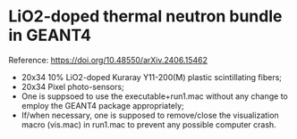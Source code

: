 # LiO2-doped thermal neutron bundle in GEANT4
Reference: https://doi.org/10.48550/arXiv.2406.15462 
* 20x34 10% LiO2-doped Kuraray Y11-200(M) plastic scintillating fibers;
* 20x34 Pixel photo-sensors;
* One is suppsoed to use the executable+run1.mac without any change to employ the GEANT4 package appropriately;
* If/when necessary, one is supposed to remove/close the visualization macro (vis.mac) in run1.mac to prevent any possible computer crash.
  
